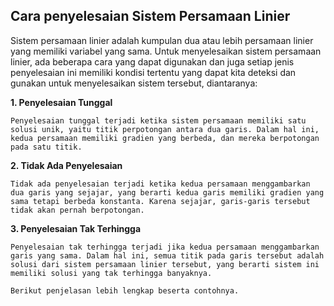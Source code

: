 ## Cara penyelesaian Sistem Persamaan Linier

Sistem persamaan linier adalah kumpulan dua atau lebih persamaan linier yang memiliki variabel yang sama. Untuk menyelesaikan sistem persamaan linier, ada beberapa cara yang dapat digunakan dan juga setiap jenis penyelesaian ini memiliki kondisi tertentu yang dapat kita deteksi dan gunakan untuk menyelesaikan sistem tersebut, diantaranya:


**1. Penyelesaian Tunggal**

    Penyelesaian tunggal terjadi ketika sistem persamaan memiliki satu solusi unik, yaitu titik perpotongan antara dua garis. Dalam hal ini, kedua persamaan memiliki gradien yang berbeda, dan mereka berpotongan pada satu titik.

**2. Tidak Ada Penyelesaian**

    Tidak ada penyelesaian terjadi ketika kedua persamaan menggambarkan dua garis yang sejajar, yang berarti kedua garis memiliki gradien yang sama tetapi berbeda konstanta. Karena sejajar, garis-garis tersebut tidak akan pernah berpotongan.

**3. Penyelesaian Tak Terhingga**

    Penyelesaian tak terhingga terjadi jika kedua persamaan menggambarkan garis yang sama. Dalam hal ini, semua titik pada garis tersebut adalah solusi dari sistem persamaan linier tersebut, yang berarti sistem ini memiliki solusi yang tak terhingga banyaknya.

    Berikut penjelasan lebih lengkap beserta contohnya.


